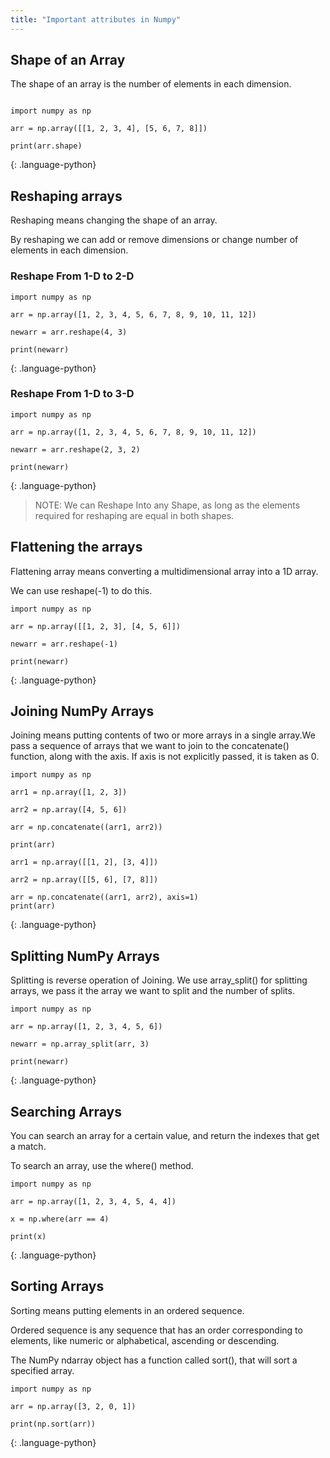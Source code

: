 ```yaml
---
title: "Important attributes in Numpy"
---
```


## Shape of an Array

The shape of an array is the number of elements in each dimension.

~~~

import numpy as np

arr = np.array([[1, 2, 3, 4], [5, 6, 7, 8]])

print(arr.shape)
~~~
{: .language-python}


## Reshaping arrays
Reshaping means changing the shape of an array.

By reshaping we can add or remove dimensions or change number of elements in each dimension.

### Reshape From 1-D to 2-D
~~~
import numpy as np

arr = np.array([1, 2, 3, 4, 5, 6, 7, 8, 9, 10, 11, 12])

newarr = arr.reshape(4, 3)

print(newarr)
~~~
{: .language-python}

### Reshape From 1-D to 3-D
~~~
import numpy as np

arr = np.array([1, 2, 3, 4, 5, 6, 7, 8, 9, 10, 11, 12])

newarr = arr.reshape(2, 3, 2)

print(newarr)
~~~
{: .language-python}

> NOTE: We can Reshape Into any Shape, as long as the elements required for reshaping are equal in both shapes.

## Flattening the arrays
Flattening array means converting a multidimensional array into a 1D array.

We can use reshape(-1) to do this.
~~~
import numpy as np

arr = np.array([[1, 2, 3], [4, 5, 6]])

newarr = arr.reshape(-1)

print(newarr)
~~~
{: .language-python}

## Joining NumPy Arrays
Joining means putting contents of two or more arrays in a single array.We pass a sequence of arrays that we want to join to the concatenate() function, along with the axis. If axis is not explicitly passed, it is taken as 0.
~~~
import numpy as np

arr1 = np.array([1, 2, 3])

arr2 = np.array([4, 5, 6])

arr = np.concatenate((arr1, arr2))

print(arr)

arr1 = np.array([[1, 2], [3, 4]])

arr2 = np.array([[5, 6], [7, 8]])

arr = np.concatenate((arr1, arr2), axis=1)
print(arr)
~~~
{: .language-python}

## Splitting NumPy Arrays
Splitting is reverse operation of Joining. We use array_split() for splitting arrays, we pass it the array we want to split and the number of splits.
~~~
import numpy as np

arr = np.array([1, 2, 3, 4, 5, 6])

newarr = np.array_split(arr, 3)

print(newarr)
~~~
{: .language-python}

## Searching Arrays
You can search an array for a certain value, and return the indexes that get a match.

To search an array, use the where() method.

~~~
import numpy as np

arr = np.array([1, 2, 3, 4, 5, 4, 4])

x = np.where(arr == 4)

print(x)
~~~
{: .language-python}

## Sorting Arrays
Sorting means putting elements in an ordered sequence.

Ordered sequence is any sequence that has an order corresponding to elements, like numeric or alphabetical, ascending or descending.

The NumPy ndarray object has a function called sort(), that will sort a specified array.

~~~
import numpy as np

arr = np.array([3, 2, 0, 1])

print(np.sort(arr))
~~~
{: .language-python}
